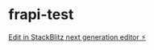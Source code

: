 # frapi-test

[Edit in StackBlitz next generation editor ⚡️](https://stackblitz.com/~/github.com/AlexJaLolEyy/frapi-test)